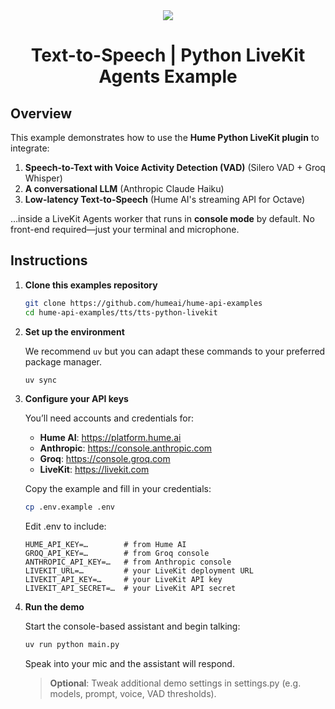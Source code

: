 <div align="center">
  <img src="https://storage.googleapis.com/hume-public-logos/hume/hume-banner.png">
  <h1>Text-to-Speech | Python LiveKit Agents Example</h1>
</div>

## Overview

This example demonstrates how to use the **Hume Python LiveKit plugin** to integrate:

1. **Speech-to-Text with Voice Activity Detection (VAD)** (Silero VAD + Groq Whisper)
2. **A conversational LLM** (Anthropic Claude Haiku)
3. **Low-latency Text-to-Speech** (Hume AI's streaming API for Octave)

…inside a LiveKit Agents worker that runs in **console mode** by default. No front-end required—just your terminal and microphone.

## Instructions

1. **Clone this examples repository**

   ```sh
   git clone https://github.com/humeai/hume-api-examples
   cd hume-api-examples/tts/tts-python-livekit
   ```

2. **Set up the environment**

   We recommend `uv` but you can adapt these commands to your preferred package manager.

   ```sh
   uv sync
   ```

3. **Configure your API keys**

   You’ll need accounts and credentials for:

   - **Hume AI**: https://platform.hume.ai
   - **Anthropic**: https://console.anthropic.com
   - **Groq**: https://console.groq.com
   - **LiveKit**: https://livekit.com

   Copy the example and fill in your credentials:

   ```sh
   cp .env.example .env
   ```

   Edit .env to include:

   ```dotenv
   HUME_API_KEY=…        # from Hume AI
   GROQ_API_KEY=…        # from Groq console
   ANTHROPIC_API_KEY=…   # from Anthropic console
   LIVEKIT_URL=…         # your LiveKit deployment URL
   LIVEKIT_API_KEY=…     # your LiveKit API key
   LIVEKIT_API_SECRET=…  # your LiveKit API secret
   ```

4. **Run the demo**

   Start the console-based assistant and begin talking:

   ```sh
   uv run python main.py
   ```

   Speak into your mic and the assistant will respond.

   > **Optional**: Tweak additional demo settings in settings.py (e.g. models, prompt, voice, VAD thresholds).
